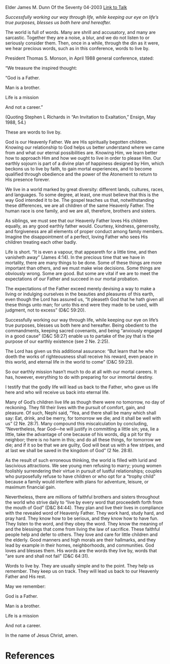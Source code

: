 Elder James M. Dunn
Of the Seventy
04-2003
[Link to Talk](https://www.churchofjesuschrist.org/study/general-conference/2003/04/words-to-live-by?lang=eng)

_Successfully working our way through life, while keeping our eye on life’s true purposes, blesses us both here and hereafter._

The world is full of words. Many are shrill and accusatory, and many are sarcastic. Together they are a noise, a blur, and we do not listen to or seriously consider them. Then, once in a while, through the din as it were, we hear precious words, such as in this conference, words to live by.

President Thomas S. Monson, in April 1988 general conference, stated:

“We treasure the inspired thought:





“God is a Father.

Man is a brother.

Life is a mission

And not a career.”





(Quoting Stephen L Richards in “An Invitation to Exaltation,” Ensign, May 1988, 54.)





These are words to live by.

God is our Heavenly Father. We are His spiritually begotten children. Knowing our relationship to God helps us better understand where we came from and what our eternal possibilities are. Knowing Him, we learn better how to approach Him and how we ought to live in order to please Him. Our earthly sojourn is part of a divine plan of happiness designed by Him, which beckons us to live by faith, to gain mortal experiences, and to become qualified through obedience and the power of the Atonement to return to His presence forever.

We live in a world marked by great diversity: different lands, cultures, races, and languages. To some degree, at least, one must believe that this is the way God intended it to be. The gospel teaches us that, notwithstanding these differences, we are all children of the same Heavenly Father. The human race is one family, and we are all, therefore, brothers and sisters.

As siblings, we must see that our Heavenly Father loves His children equally, as any good earthly father would. Courtesy, kindness, generosity, and forgiveness are all elements of proper conduct among family members. Imagine the disappointment of a perfect, loving Father who sees His children treating each other badly.

Life is short. “It is even a vapour, that appeareth for a little time, and then vanisheth away” (James 4:14). In the precious time that we have in mortality, there are many things to be done. Some of these things are more important than others, and we must make wise decisions. Some things are obviously wrong. Some are good. But some are vital if we are to meet the expectations of our Father and succeed in our mortal probation.

The expectations of the Father exceed merely devising a way to make a living or indulging ourselves in the beauties and pleasures of this earth, even though the Lord has assured us, “It pleaseth God that he hath given all these things unto man; for unto this end were they made to be used, with judgment, not to excess” (D&C 59:20).

Successfully working our way through life, while keeping our eye on life’s true purposes, blesses us both here and hereafter. Being obedient to the commandments, keeping sacred covenants, and being “anxiously engaged in a good cause” (D&C 58:27) enable us to partake of the joy that is the purpose of our earthly existence (see 2 Ne. 2:25).

The Lord has given us this additional assurance: “But learn that he who doeth the works of righteousness shall receive his reward, even peace in this world, and eternal life in the world to come” (D&C 59:23).

So our earthly mission hasn’t much to do at all with our mortal careers. It has, however, everything to do with preparing for our immortal destiny.

I testify that the godly life will lead us back to the Father, who gave us life here and who will receive us back into eternal life.

Many of God’s children live life as though there were no tomorrow, no day of reckoning. They fill their lives with the pursuit of comfort, gain, and pleasure. Of such, Nephi said, “Yea, and there shall be many which shall say: Eat, drink, and be merry, for tomorrow we die; and it shall be well with us” (2 Ne. 28:7). Many compound this miscalculation by concluding, “Nevertheless, fear God—he will justify in committing a little sin; yea, lie a little, take the advantage of one because of his words, dig a pit for thy neighbor; there is no harm in this; and do all these things, for tomorrow we die; and if it so be that we are guilty, God will beat us with a few stripes, and at last we shall be saved in the kingdom of God” (2 Ne. 28:8).

As the result of such erroneous thinking, the world is filled with lurid and lascivious attractions. We see young men refusing to marry; young women foolishly surrendering their virtue in pursuit of lustful relationships; couples who purposefully refuse to have children or who opt for a “trophy child” because a family would interfere with plans for adventure, leisure, or maximum financial gain.

Nevertheless, there are millions of faithful brothers and sisters throughout the world who strive daily to “live by every word that proceedeth forth from the mouth of God” (D&C 84:44). They plan and live their lives in compliance with the revealed word of Heavenly Father. They work hard, study hard, and pray hard. They know how to be serious, and they know how to have fun. They listen to the word, and they obey the word. They know the meaning of and the blessings that come from living the law of sacrifice. These faithful people help and defer to others. They love and care for little children and the elderly. Good manners and high morals are their hallmarks, and they lead by example in their homes, neighborhoods, and communities. God loves and blesses them. His words are the words they live by, words that “are sure and shall not fail” (D&C 64:31).

Words to live by. They are usually simple and to the point. They help us remember. They keep us on track. They will lead us back to our Heavenly Father and His rest.

May we remember:





God is a Father.

Man is a brother.

Life is a mission

And not a career.





In the name of Jesus Christ, amen.

# References
